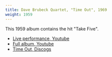 ```yaml
---
title: Dave Brubeck Quartet, "Time Out", 1969
weight: 1959
---
```

This 1959 album contains the hit "Take Five".

* [Live performance, Youtube](https://www.youtube.com/watch?v=zFk-kiDW_tA)
* [Full album, Youtube](https://www.youtube.com/watch?v=veX9dotK_do)
* [Time Out, Discogs](https://www.discogs.com/The-Dave-Brubeck-Quartet-Time-Out/master/34081)
